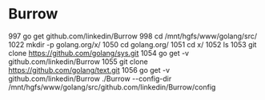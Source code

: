 # Burrow
  997  go get github.com/linkedin/Burrow
  998  cd /mnt/hgfs/www/golang/src/
 1022  mkdir -p golang.org/x/
 1050  cd golang.org/
 1051  cd x/
 1052  ls
 1053  git clone https://github.com/golang/sys.git
 1054  go get -v github.com/linkedin/Burrow
 1055  git clone https://github.com/golang/text.git
 1056  go get -v github.com/linkedin/Burrow
./Burrow  --config-dir /mnt/hgfs/www/golang/src/github.com/linkedin/Burrow/config

